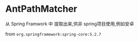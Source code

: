 # AntPathMatcher

从 Spring Framwork 中 提取出来,供非 spring项目使用,例如安卓

from `org.springframework:spring-core:5.2.7`
